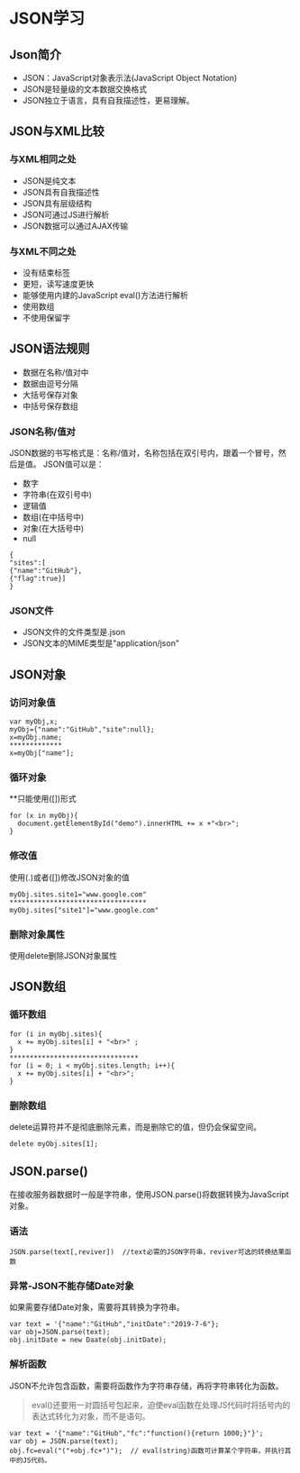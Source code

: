 # JSON学习
## Json简介
- JSON：JavaScript对象表示法(JavaScript Object Notation)  
- JSON是轻量级的文本数据交换格式
- JSON独立于语言，具有自我描述性，更易理解。
## JSON与XML比较
### 与XML相同之处
- JSON是纯文本
- JSON具有自我描述性
- JSON具有层级结构
- JSON可通过JS进行解析
- JSON数据可以通过AJAX传输
### 与XML不同之处
- 没有结束标签
- 更短，读写速度更快
- 能够使用内建的JavaScript eval()方法进行解析
- 使用数组
- 不使用保留字
## JSON语法规则
- 数据在名称/值对中
- 数据由逗号分隔
- 大括号保存对象
- 中括号保存数组
### JSON名称/值对
JSON数据的书写格式是：名称/值对，名称包括在双引号内，跟着一个冒号，然后是值。
JSON值可以是：
- 数字
- 字符串(在双引号中)
- 逻辑值
- 数组(在中括号中)
- 对象(在大括号中)
- null
```
{
"sites":[
{"name":"GitHub"},
{"flag":true}]
}
```
### JSON文件
- JSON文件的文件类型是.json
- JSON文本的MIME类型是"application/json"
## JSON对象
### 访问对象值
```
var myObj,x;
myObj={"name":"GitHub","site":null};
x=myObj.name;
*************
x=myObj["name"];
```
### 循环对象
**只能使用([])形式
```
for (x in myObj){
  document.getElementById("demo").innerHTML += x +"<br>";
}
```
### 修改值  
使用(.)或者([])修改JSON对象的值
```
myObj.sites.site1="www.google.com"
**********************************
myObj.sites["site1"]="www.google.com"
```
### 删除对象属性
使用delete删除JSON对象属性
## JSON数组
### 循环数组
```
for (i in myObj.sites){
  x += myObj.sites[i] + "<br>" ;
}
********************************
for (i = 0; i < myObj.sites.length; i++){
  x += myObj.sites[i] + "<br>";
}
```
### 删除数组
delete运算符并不是彻底删除元素，而是删除它的值，但仍会保留空间。
```
delete myObj.sites[1];
```
## JSON.parse()
在接收服务器数据时一般是字符串，使用JSON.parse()将数据转换为JavaScript对象。
### 语法
```
JSON.parse(text[,reviver])  //text必需的JSON字符串，reviver可选的转换结果函数
```
### 异常-JSON不能存储Date对象
如果需要存储Date对象，需要将其转换为字符串。
```
var text = '{"name":"GitHub","initDate":"2019-7-6"};
var obj=JSON.parse(text);
obj.initDate = new Daate(obj.initDate);
```
### 解析函数
JSON不允许包含函数，需要将函数作为字符串存储，再将字符串转化为函数。
>eval()还要用一对圆括号包起来，迫使eval函数在处理JS代码时将括号内的表达式转化为对象，而不是语句。
```
var text = '{"name":"GitHub","fc":"function(){return 1000;}"}';
var obj = JSON.parse(text);
obj.fc=eval("("+obj.fc+")");  // eval(string)函数可计算某个字符串，并执行其中的JS代码。
```
